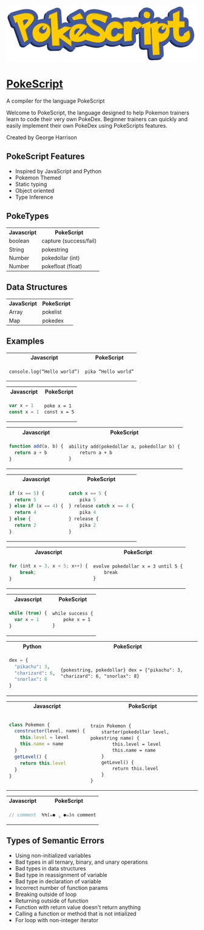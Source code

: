 ![logo](docs/logo.png)

# [PokeScript](https://georgeh02.github.io/PokeScript/)

A compiler for the language PokeScript

Welcome to PokeScript, the language designed to help Pokemon trainers learn to code their very own PokeDex. Beginner trainers can quickly and easily implement their own PokeDex using PokeScripts features.

Created by George Harrison

## PokeScript Features

- Inspired by JavaScript and Python
- Pokemon Themed
- Static typing
- Object oriented
- Type Inference

## PokeTypes

<table>
  <tr>
    <th>Javascript</th>
    <th>PokeScript</th>
  </tr>
  <tr>
    <td>boolean</td>
    <td>capture (success/fail)</td>
  </tr>
  <tr>
    <td>String</td>
    <td>pokestring</td>
  </tr>
  <tr>
    <td>Number</td>
    <td>pokedollar (int)</td>
  </tr>
  <tr>
    <td>Number</td>
    <td>pokefloat (float)</td>
  </tr>
</table>

## Data Structures

<table>
  <tr>
    <th>JavaScript</th>
    <th>PokeScript</th>
  </tr>
  <tr>
    <td>Array</td>
    <td>pokelist</td>
  </tr>
  <tr>
    <td>Map</td>
    <td>pokedex</td>
  </tr>
</table>

## Examples

<table>
    <tr>
        <th>Javascript</th>
        <th>PokeScript</th><tr>
    </tr>
    <tr>
        <td>
            <pre><code>console.log(“Hello world”)</code></pre>
        </td>
        <td>
            <pre><code>pika “Hello world”</code></pre>
        </td>
    </tr>
</table>

<table>
<tr> <th>Javascript</th><th>PokeScript</th><tr>
</tr>
<td>

```javascript
var x = 1
const x = 1
```

</td>

<td>

```
poke x = 1
const x = 5
```

</td>
</table>

<table>
<tr> <th>Javascript</th><th>PokeScript</th><tr>
</tr>
<td>

```javascript
function add(a, b) {
  return a + b
}
```

</td>

<td>

```
ability add(pokedollar a, pokedollar b) {
    return a + b
}
```

</td>
</table>

<table>
<tr> <th>Javascript</th><th>PokeScript</th><tr>
</tr>
<td>

```javascript
if (x == 5) {
  return 5
} else if (x == 4) {
  return 4
} else {
  return 2
}
```

</td>

<td>

```javascript
catch x == 5 {
    pika 5
} release catch x == 4 {
    pika 4
} release {
    pika 2
}
```

</td>
</table>

<table>
<tr> <th>Javascript</th><th>PokeScript</th><tr>
</tr>
<td>

```javascript
for (int x = 3, x < 5; x++) {
    break;
}
```

</td>

<td>

```
evolve pokedollar x = 3 until 5 {
    break
}
```

</td>
</table>

<table>
<tr> <th>Javascript</th><th>PokeScript</th><tr>
</tr>
<td>

```javascript
while (true) {
  var x = 1
}
```

</td>

<td>

```
while success {
    poke x = 1
}
```

</td>
</table>

<table>
<tr> <th>Python</th><th>PokeScript</th><tr>
</tr>
<td>

```python
dex = {
  "pikachu": 3,
  "charizard": 6,
  "snorlax": 8
}
```

</td>

<td>

```
{pokestring, pokedollar} dex = {"pikachu": 3, "charizard": 6, "snorlax": 8}
```

</td>
</table>

<table>
<tr> <th>Javascript</th><th>PokeScript</th><tr>
</tr>
<td>

```javascript
class Pokemon {
  constructor(level, name) {
    this.level = level
    this.name = name
  }
  getLevel() {
    return this.level
  }
}
```

</td>

<td>

```

train Pokemon {
    starter(pokedollar level, pokestring name) {
        this.level = level
        this.name = name
    }
    getLevel() {
        return this.level
    }
}

```

</td>
</table>

<table>
<tr> <th>Javascript</th><th>PokeScript</th><tr>
</tr>
<td> 
    
```javascript
// comment
```
</td>
<td>
    
```
ϞϞ(๑⚈ ․̫ ⚈๑)∩ comment
```
</td>
</table>

## Types of Semantic Errors

- Using non-initialized variables
- Bad types in all ternary, binary, and unary operations
- Bad types in data structures
- Bad type in reassignment of variable
- Bad type in declaration of variable
- Incorrect number of function params
- Breaking outside of loop
- Returning outside of function
- Function with return value doesn't return anything
- Calling a function or method that is not intialized
- For loop with non-integer iterator
